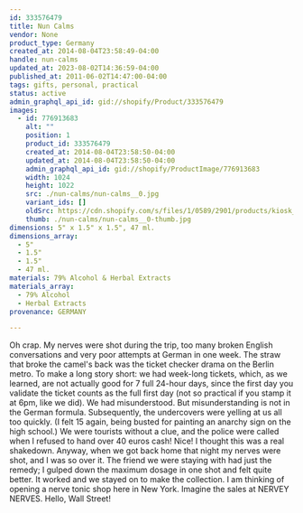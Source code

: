 ```yaml
---
id: 333576479
title: Nun Calms
vendor: None
product_type: Germany
created_at: 2014-08-04T23:58:49-04:00
handle: nun-calms
updated_at: 2023-08-02T14:36:59-04:00
published_at: 2011-06-02T14:47:00-04:00
tags: gifts, personal, practical
status: active
admin_graphql_api_id: gid://shopify/Product/333576479
images:
  - id: 776913683
    alt: ""
    position: 1
    product_id: 333576479
    created_at: 2014-08-04T23:58:50-04:00
    updated_at: 2014-08-04T23:58:50-04:00
    admin_graphql_api_id: gid://shopify/ProductImage/776913683
    width: 1024
    height: 1022
    src: ./nun-calms/nun-calms__0.jpg
    variant_ids: []
    oldSrc: https://cdn.shopify.com/s/files/1/0589/2901/products/kiosk_klosterfrau.tif_1.jpeg?v=1407211130
    thumb: ./nun-calms/nun-calms__0-thumb.jpg
dimensions: 5" x 1.5" x 1.5", 47 ml.
dimensions_array:
  - 5"
  - 1.5"
  - 1.5"
  - 47 ml.
materials: 79% Alcohol & Herbal Extracts
materials_array:
  - 79% Alcohol
  - Herbal Extracts
provenance: GERMANY

---
```


Oh crap. My nerves were shot during the trip, too many broken English conversations and very poor attempts at German in one week. The straw that broke the camel's back was the ticket checker drama on the Berlin metro. To make a long story short: we had week-long tickets, which, as we learned, are not actually good for 7 full 24-hour days, since the first day you validate the ticket counts as the full first day (not so practical if you stamp it at 6pm, like we did). We had misunderstood. But misunderstanding is not in the German formula. Subsequently, the undercovers were yelling at us all too quickly. (I felt 15 again, being busted for painting an anarchy sign on the high school.) We were tourists without a clue, and the police were called when I refused to hand over 40 euros cash! Nice! I thought this was a real shakedown. Anyway, when we got back home that night my nerves were shot, and I was so over it. The friend we were staying with had just the remedy; I gulped down the maximum dosage in one shot and felt quite better. It worked and we stayed on to make the collection. I am thinking of opening a nerve tonic shop here in New York. Imagine the sales at NERVEY NERVES. Hello, Wall Street!